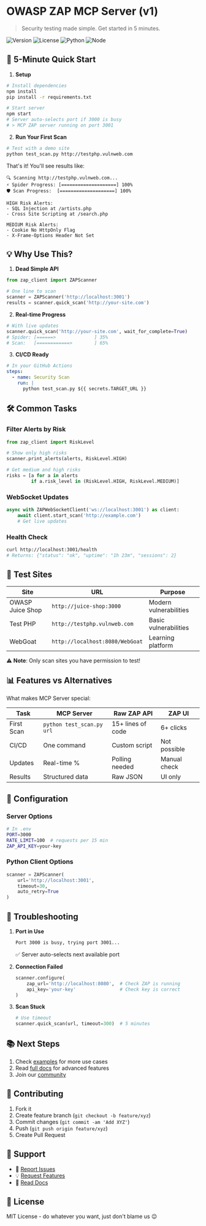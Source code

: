 # OWASP ZAP MCP Server (v1)

> Security testing made simple. Get started in 5 minutes.

![Version](https://img.shields.io/badge/version-1.0.0-blue)
![License](https://img.shields.io/badge/license-MIT-green)
![Python](https://img.shields.io/badge/python-3.7+-yellow)
![Node](https://img.shields.io/badge/node-14+-green)

## 🚀 5-Minute Quick Start

1. **Setup**
```bash
# Install dependencies
npm install
pip install -r requirements.txt

# Start server
npm start
# Server auto-selects port if 3000 is busy
# > MCP ZAP server running on port 3001
```

2. **Run Your First Scan**
```bash
# Test with a demo site
python test_scan.py http://testphp.vulnweb.com
```

That's it! You'll see results like:
```
🔍 Scanning http://testphp.vulnweb.com...
⚡ Spider Progress: [====================] 100%
🛡️ Scan Progress:  [====================] 100%

HIGH Risk Alerts:
- SQL Injection at /artists.php
- Cross Site Scripting at /search.php

MEDIUM Risk Alerts:
- Cookie No HttpOnly Flag
- X-Frame-Options Header Not Set
```

## 💡 Why Use This?

1. **Dead Simple API**
```python
from zap_client import ZAPScanner

# One line to scan
scanner = ZAPScanner('http://localhost:3001')
results = scanner.quick_scan('http://your-site.com')
```

2. **Real-time Progress**
```python
# With live updates
scanner.quick_scan('http://your-site.com', wait_for_complete=True)
# Spider: [======>              ] 35%
# Scan:   [============>        ] 65%
```

3. **CI/CD Ready**
```yaml
# In your GitHub Actions
steps:
  - name: Security Scan
    run: |
      python test_scan.py ${{ secrets.TARGET_URL }}
```

## 🛠️ Common Tasks

### Filter Alerts by Risk
```python
from zap_client import RiskLevel

# Show only high risks
scanner.print_alerts(alerts, RiskLevel.HIGH)

# Get medium and high risks
risks = [a for a in alerts 
         if a.risk_level in (RiskLevel.HIGH, RiskLevel.MEDIUM)]
```

### WebSocket Updates
```python
async with ZAPWebSocketClient('ws://localhost:3001') as client:
    await client.start_scan('http://example.com')
    # Get live updates
```

### Health Check
```bash
curl http://localhost:3001/health
# Returns: {"status": "ok", "uptime": "1h 23m", "sessions": 2}
```

## 🎯 Test Sites

| Site | URL | Purpose |
|------|-----|---------|
| OWASP Juice Shop | `http://juice-shop:3000` | Modern vulnerabilities |
| Test PHP | `http://testphp.vulnweb.com` | Basic vulnerabilities |
| WebGoat | `http://localhost:8080/WebGoat` | Learning platform |

⚠️ **Note**: Only scan sites you have permission to test!

## 📊 Features vs Alternatives

What makes MCP Server special:

| Task | MCP Server | Raw ZAP API | ZAP UI |
|------|------------|-------------|---------|
| First Scan | `python test_scan.py url` | 15+ lines of code | 6+ clicks |
| CI/CD | One command | Custom script | Not possible |
| Updates | Real-time % | Polling needed | Manual check |
| Results | Structured data | Raw JSON | UI only |

## 🔧 Configuration

### Server Options
```bash
# In .env
PORT=3000
RATE_LIMIT=100  # requests per 15 min
ZAP_API_KEY=your-key
```

### Python Client Options
```python
scanner = ZAPScanner(
    url='http://localhost:3001',
    timeout=30,
    auto_retry=True
)
```

## 🚨 Troubleshooting

1. **Port in Use**
   ```bash
   Port 3000 is busy, trying port 3001...
   ```
   ✅ Server auto-selects next available port

2. **Connection Failed**
   ```python
   scanner.configure(
       zap_url='http://localhost:8080',  # Check ZAP is running
       api_key='your-key'                # Check key is correct
   )
   ```

3. **Scan Stuck**
   ```python
   # Use timeout
   scanner.quick_scan(url, timeout=300)  # 5 minutes
   ```

## 📚 Next Steps

1. Check [examples](/examples) for more use cases
2. Read [full docs](/docs) for advanced features
3. Join our [community](https://github.com/your-repo/discussions)

## 🤝 Contributing

1. Fork it
2. Create feature branch (`git checkout -b feature/xyz`)
3. Commit changes (`git commit -am 'Add XYZ'`)
4. Push (`git push origin feature/xyz`)
5. Create Pull Request

## 📮 Support

- 🐛 [Report Issues](https://github.com/your-repo/issues)
- 💡 [Request Features](https://github.com/your-repo/issues/new)
- 📖 [Read Docs](/docs)

## 📜 License

MIT License - do whatever you want, just don't blame us 😉 
